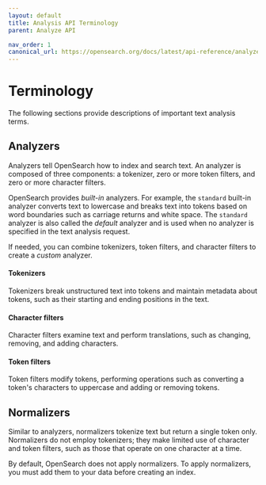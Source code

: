 ```yaml
---
layout: default
title: Analysis API Terminology
parent: Analyze API

nav_order: 1
canonical_url: https://opensearch.org/docs/latest/api-reference/analyze-apis/terminology/
---
```


# Terminology

The following sections provide descriptions of important text analysis terms. 

## Analyzers

Analyzers tell OpenSearch how to index and search text. An analyzer is composed of three components: a tokenizer, zero or more token filters, and zero or more character filters. 

OpenSearch provides *built-in* analyzers. For example, the `standard` built-in analyzer converts text to lowercase and breaks text into tokens based on word boundaries such as carriage returns and white space. The `standard` analyzer is also called the *default* analyzer and is used when no analyzer is specified in the text analysis request.

If needed, you can combine tokenizers, token filters, and character filters to create a *custom* analyzer.

#### Tokenizers

Tokenizers break unstructured text into tokens and maintain metadata about tokens, such as their starting and ending positions in the text.

#### Character filters

Character filters examine text and perform translations, such as changing, removing, and adding characters. 

#### Token filters

Token filters modify tokens, performing operations such as converting a token's characters to uppercase and adding or removing tokens. 

## Normalizers

Similar to analyzers, normalizers tokenize text but return a single token only. Normalizers do not employ tokenizers; they make limited use of character and token filters, such as those that operate on one character at a time.

By default, OpenSearch does not apply normalizers. To apply normalizers, you must add them to your data before creating an index.